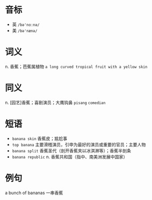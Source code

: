 # 音标

- 英 `/bə'nɑːnə/`
- 美 `/bə'nænə/`

# 词义

n. 香蕉；芭蕉属植物
`a long curved tropical fruit with a yellow skin`

# 同义

n. [园艺]香蕉；喜剧演员；大鹰钩鼻
`pisang` `comedian`

# 短语

- `banana skin` 香蕉皮；尴尬事
- `top banana` 主要滑稽演员，引申为最好的演员或重要的官员；主要人物
- `banana split` 香蕉圣代（剖开香蕉夹以冰淇淋等）；香蕉半剖条
- `banana republic` n. 香蕉共和国（指中、南美洲发展中国家）

# 例句

a bunch of bananas
一串香蕉


